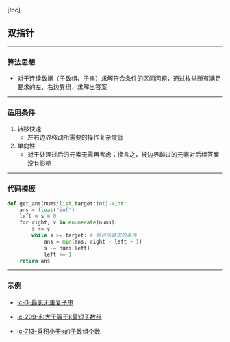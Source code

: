 [toc]
## 双指针
- - -
### 算法思想
- 对于连续数据（子数组、子串）求解符合条件的区间问题，通过枚举所有满足要求的左、右边界组，求解出答案
- - -
### 适用条件
1. 转移快速
    - 左右边界移动所需要的操作复杂度低
2. 单向性
    - 对于处理过后的元素无需再考虑；换言之，被边界越过的元素对后续答案没有影响
- - -
### 代码模板
```python
def get_ans(nums:list,target:int)->int:
    ans = float("inf")
    left = s = 0
    for right, v in enumerate(nums):
        s += v
        while s >= target: # 题目所要求的条件
            ans = min(ans, right - left + 1)
            s -= nums[left]
            left += 1
    return ans
```
- - -
### 示例

- [lc-3-最长无重复子串](.\lc-3.py)

- [lc-209-和大于等于k最短子数组](.\lc-209.py)

- [lc-713-乘积小于k的子数组个数](.\lc-713.py)